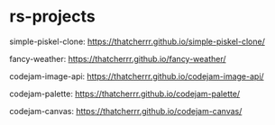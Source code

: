 # rs-projects
simple-piskel-clone: https://thatcherrr.github.io/simple-piskel-clone/

fancy-weather: https://thatcherrr.github.io/fancy-weather/

codejam-image-api: https://thatcherrr.github.io/codejam-image-api/

codejam-palette: https://thatcherrr.github.io/codejam-palette/

codejam-canvas: https://thatcherrr.github.io/codejam-canvas/